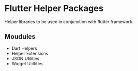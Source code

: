 # Flutter Helper Packages
Helper libraries to be used in conjunction with flutter framework.

## Moudules
- Dart Helpers
- Helper Extensions
- JSON Utilities
- Widget Utitlities